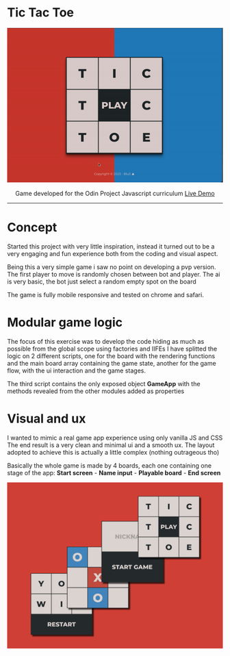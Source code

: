 # Tic Tac Toe #

<div align="center">
<a href="https://blu3tan.github.io/Tic-Tac-Toe/">
<img src="./assets/Tic-Tac-Toe.gif">
</a>

Game developed for the Odin Project Javascript curriculum
[Live Demo](https://blu3tan.github.io/Tic-Tac-Toe/)

</div>

------------------------------------------------------------

# Concept #

Started this project with very little inspiration, instead it turned out to be
a very engaging and fun experience both from the coding and visual aspect.

Being this a very simple game i saw no point on developing a pvp version.
The first player to move is randomly chosen between bot and player.
The ai is very basic, the bot just select a random empty spot on the board

The game is fully mobile responsive and tested on chrome and safari.

# Modular game logic #

The focus of this exercise was to develop the code hiding as much as possible
from the global scope using factories and IIFEs
I have splitted the logic on 2 different scripts, one for the board with the
rendering functions and the main board array containing the game state, another
for the game flow, with the ui interaction and the game stages.

The third script contains the only exposed object **GameApp** with the methods
revealed from the other modules added as properties

# Visual and ux #

I wanted to mimic a real game app experience using only vanilla JS and CSS
The end result is a very clean and minimal ui and a smooth ux.
The layout adopted to achieve this is actually a little complex (nothing outrageous tho)

Basically the whole game is made by 4 boards, each one containing one stage of the app:
**Start screen** - **Name input** - **Playable board** - **End screen**

<div align="center">
<img src="./assets/Tic_Tac_Toe_layers.jpg">
</div>

